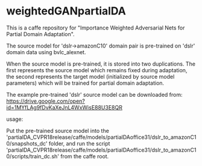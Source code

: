 # weightedGANpartialDA

This is a caffe repository for "Importance Weighted Adversarial Nets for Partial Domain Adaptation".

The source model for 'dslr->amazonC10' domain pair is pre-trained on 'dslr' domain data using bvlc_alexnet.

When the source model is pre-trained, it is stored into two duplications. The first represents the source model which remains fixed during adaptation, the second represents the target model (initialized by source model parameters) which will be trained for partial domain adaptation.

The example pre-trained 'dslr' source model can be downloaded from:
https://drive.google.com/open?id=1MYfLAg9fDvKaXeJnL4WxWisE88U3E8QR


usage:

Put the pre-trained source model into the 'partialDA_CVPR18release/caffe/models/partialDAoffice31/dslr_to_amazonC10/snapshots_dc' folder, and run the script 'partialDA_CVPR18release/caffe/models/partialDAoffice31/dslr_to_amazonC10/scripts/train_dc.sh' from the caffe root.
